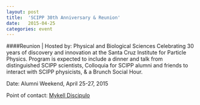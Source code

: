 ```yaml
---
layout: post
title:  'SCIPP 30th Anniversary & Reunion'
date:   2015-04-25
categories: event
---
```

####Reunion | Hosted by: Physical and Biological Sciences
Celebrating 30 years of discovery and innovation at the Santa Cruz Institute for Particle Physics. Program is expected to include a dinner and talk from distinguished SCIPP scientists, Colloquia for SCIPP alumni and friends to interact with SCIPP physicists, & a Brunch Social Hour.

Date: Alumni Weekend, April 25-27, 2015

Point of contact: [Mykell Discipulo](mailto:mkdiscip@ucsc.edu)